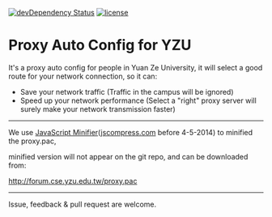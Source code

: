 [![devDependency Status](https://david-dm.org/YZU-OSG/YZU-Proxy-PAC/dev-status.svg)](https://david-dm.org/YZU-OSG/YZU-Proxy-PAC#info=devDependencies) [![license](http://img.shields.io/badge/license-GPL3-brightgreen.svg)](https://www.gnu.org/licenses/gpl-3.0.txt)

Proxy Auto Config for YZU
=========

It's a proxy auto config for people in Yuan Ze University,
it will select a good route for your network connection, so it can:

  - Save your network traffic (Traffic in the campus will be ignored)
  - Speed up your network performance (Select a "right" proxy server will surely make your network transmission faster)

---------

We use [JavaScript Minifier](http://javascript-minifier.com/)([jscompress.com](http://jscompress.com/) before 4-5-2014) to minified the proxy.pac,

minified version will not appear on the git repo, and can be downloaded from:

http://forum.cse.yzu.edu.tw/proxy.pac

---------

Issue, feedback & pull request are welcome.
